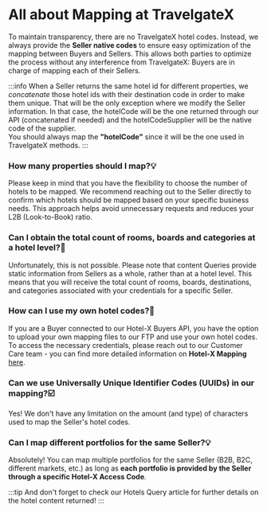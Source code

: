 ﻿---
sidebar_position: 5
---

# All about Mapping at TravelgateX

To maintain transparency, there are no TravelgateX hotel codes. Instead, we always provide the **Seller native codes** to ensure easy optimization of the mapping between Buyers and Sellers. This allows both parties to optimize the process without any interference from TravelgateX: Buyers are in charge of mapping each of their Sellers.

:::info
When a Seller returns the same hotel id for different properties, we *concatenate* those hotel ids with their destination code in order to make them unique. That will be the only exception where we modify the Seller information. In that case, the hotelCode will be the one returned through our API (concatenated if needed) and the hotelCodeSupplier will be the native code of the supplier.  
You should always map the **"hotelCode"** since it will be the one used in TravelgateX methods.
:::

### How many properties should I map?💡
Please keep in mind that you have the flexibility to choose the number of hotels to be mapped. We recommend reaching out to the Seller directly to confirm which hotels should be mapped based on your specific business needs. This approach helps avoid unnecessary requests and reduces your L2B (Look-to-Book) ratio.

### Can I obtain the total count of rooms, boards and categories at a hotel level?🏨
Unfortunately, this is not possible. Please note that content Queries provide static information from Sellers as a whole, rather than at a hotel level. This means that you will receive the total count of rooms, boards, destinations, and categories associated with your credentials for a specific Seller.

### How can I use my own hotel codes?🚀
If you are a Buyer connected to our Hotel-X Buyers API, you have the option to upload your own mapping files to our FTP and use your own hotel codes. To access the necessary credentials, please reach out to our Customer Care team - you can find more detailed information on **Hotel-X Mapping** [here](/docs/apis/for-buyers/hotel-x-pull-buyers-api/plugins/mapping).

### Can we use Universally Unique Identifier Codes (UUIDs) in our mapping?☑️
Yes! We don't have any limitation on the amount (and type) of characters used to map the Seller's hotel codes.

### Can I map different portfolios for the same Seller?💡
Absolutely! You can map multiple portfolios for the same Seller (B2B, B2C, different markets, etc.) as long as **each portfolio is provided by the Seller through a specific Hotel-X Access Code**.

:::tip
And don't forget to check our Hotels Query article for further details on the hotel content returned!
:::